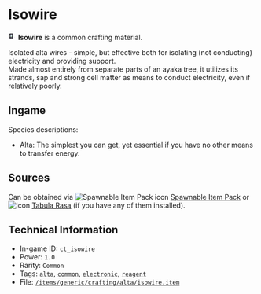 # Isowire

<img src="https://raw.githubusercontent.com/Ceterai/Enternia/main/items/generic/crafting/alta/isowire.png" alt="Isowire icon" loading="lazy" width="auto" height="16px"/> **Isowire** is a common crafting material.

Isolated alta wires - simple, but effective both for isolating (not conducting) electricity and providing support.  
Made almost entirely from separate parts of an ayaka tree, it utilizes its strands, sap and strong cell matter as means to conduct electricity, even if relatively poorly.

## Ingame

Species descriptions:

- Alta: The simplest you can get, yet essential if you have no other means to transfer energy.

## Sources

Can be obtained via <img src="https://raw.githubusercontent.com/Silverfeelin/Starbound-SpawnableItemPack/master/interface/sip/iconSmall.png" alt="Spawnable Item Pack icon" width="18" height="14"/> [Spawnable Item Pack](https://steamcommunity.com/sharedfiles/filedetails/?id=733665104) or <img src="https://steamuserimages-a.akamaihd.net/ugc/263843960696222713/3EC9A7C005541F7D577EBCB8C5736B4EFC9973D6/" alt="icon" width="8" height="12"/> [Tabula Rasa](https://community.playstarbound.com/resources/the-tabula-rasa.3222/) (if you have any of them installed).

## Technical Information

- In-game ID: `ct_isowire`
- Power: `1.0`
- Rarity: `Common`
- Tags: [`alta`](https://ceterai.github.io/MyEnternia/Wiki/Tags/Alta), [`common`](https://ceterai.github.io/MyEnternia/Wiki/Tags/Common), [`electronic`](https://ceterai.github.io/MyEnternia/Wiki/Tags/Electronic), [`reagent`](https://ceterai.github.io/MyEnternia/Wiki/Tags/Reagent)
- File: [`/items/generic/crafting/alta/isowire.item`](https://github.com/Ceterai/Enternia/blob/main/items/generic/crafting/alta/isowire.item)
